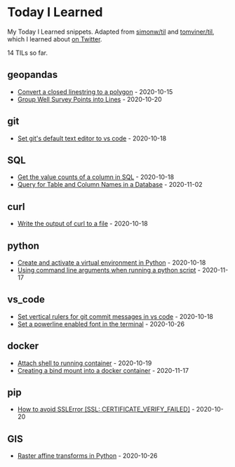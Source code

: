 # Today I Learned

My Today I Learned snippets. Adapted from [simonw/til](https://github.com/simonw/til) and [tomviner/til](https://github.com/timviner/til), which I learned about [on Twitter](https://twitter.com/vboykis/status/1312024421964578822?s=20).

<!-- count starts -->14<!-- count ends --> TILs so far.

<!-- index starts -->
## geopandas

* [Convert a closed linestring to a polygon](https://github.com/mharty3/til/blob/master/geopandas/close-linestring-polygon.md) - 2020-10-15
* [Group Well Survey Points into Lines](https://github.com/mharty3/til/blob/master/geopandas/group-points-to-lines.md) - 2020-10-20

## git

* [Set git's default text editor to vs code](https://github.com/mharty3/til/blob/master/git/set-default-editor.md) - 2020-10-18

## SQL

* [Get the value counts of a column in SQL](https://github.com/mharty3/til/blob/master/SQL/value-counts-of-a-column.md) - 2020-10-18
* [Query for Table and Column Names in a Database](https://github.com/mharty3/til/blob/master/SQL/query-tables-and-columns.md) - 2020-11-02

## curl

* [Write the output of curl to a file](https://github.com/mharty3/til/blob/master/curl/curl-write-to-file.md) - 2020-10-18

## python

* [Create and activate a virtual environment in Python](https://github.com/mharty3/til/blob/master/python/create-and-activate-venv.md) - 2020-10-18
* [Using command line arguments when running a python script](https://github.com/mharty3/til/blob/master/python/python-comand-line-arguments.md) - 2020-11-17

## vs_code

* [Set vertical rulers for git commit messages in vs code](https://github.com/mharty3/til/blob/master/vs_code/vertical-rulers-for-git-commit-messages.md) - 2020-10-18
* [Set a powerline enabled font in the terminal](https://github.com/mharty3/til/blob/master/vs_code/powerline-font-terminal.md) - 2020-10-26

## docker

* [Attach shell to running container](https://github.com/mharty3/til/blob/master/docker/attach-shell-to-running-container.md) - 2020-10-19
* [Creating a bind mount into a docker container](https://github.com/mharty3/til/blob/master/docker/bind-mounts.md) - 2020-11-17

## pip

* [How to avoid SSLError [SSL: CERTIFICATE_VERIFY_FAILED]](https://github.com/mharty3/til/blob/master/pip/SSL-verify.md) - 2020-10-20

## GIS

* [Raster affine transforms in Python](https://github.com/mharty3/til/blob/master/GIS/raster-affine-transforms.md) - 2020-10-26
<!-- index ends -->
